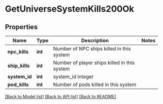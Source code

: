 # GetUniverseSystemKills200Ok

## Properties
Name | Type | Description | Notes
------------ | ------------- | ------------- | -------------
**npc_kills** | **int** | Number of NPC ships killed in this system | 
**ship_kills** | **int** | Number of player ships killed in this system | 
**system_id** | **int** | system_id integer | 
**pod_kills** | **int** | Number of pods killed in this system | 

[[Back to Model list]](../README.md#documentation-for-models) [[Back to API list]](../README.md#documentation-for-api-endpoints) [[Back to README]](../README.md)



